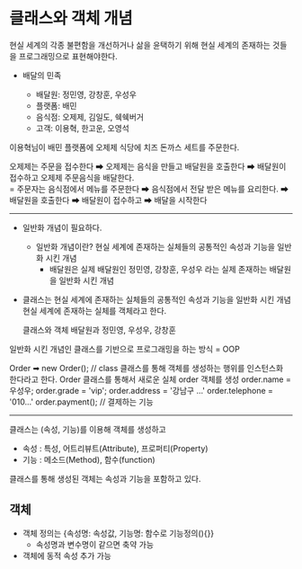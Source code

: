# 클래스와 객체 개념

현실 세계의 각종 불편함을 개선하거나 삶을 윤택하기 위해
현실 세계의 존재하는 것들을 프로그래밍으로 표현해야한다.

- 배달의 민족

  - 배달원: 정민영, 강창훈, 우성우
  - 플랫폼: 배민
  - 음식점: 오제제, 김일도, 쉑쉑버거
  - 고객: 이용혁, 한고운, 오영석

이용혁님이 배민 플랫폼에 오제제 식당에 치즈 돈까스 세트를 주문한다.

오제제는 주문을 접수한다 ➡ 오제제는 음식을 만들고 배달원을 호출한다 ➡ 배달원이 접수하고 오제제 주문음식을 배달한다.  
= 주문자는 음식점에서 메뉴를 주문한다 ➡ 음식점에서 전달 받은 메뉴를 요리한다. ➡ 배달원을 호출한다 ➡ 배달원이 접수하고 ➡ 배달을 시작한다

---

- 일반화 개념이 필요하다.
  - 일반화 개념이란? 현실 세계에 존재하는 실체들의 공통적인 속성과 기능을 일반화 시킨 개념
    - 배달원은 실제 배달원인 정민영, 강창훈, 우성우 라는 실제 존재하는 배달원을 일반화 시킨 개념
- 클래스는 현실 세계에 존재하는 실체들의 공통적인 속성과 기능을 일반화 시킨 개념
  현실 세계에 존재하는 실체를 객체라고 한다.

  클래스와 객체
  배달원과 정민영, 우성우, 강창훈

일반화 시킨 개념인 클래스를 기반으로 프로그래밍을 하는 방식 = OOP

Order ➡ new Order(); // class
클래스를 통해 객체를 생성하는 행위를 인스턴스화 한다라고 한다.
Order 클래스를 통해서 새로운 실체 order 객체를 생성
order.name = 우성우;
order.grade = 'vip';
order.address = '강남구 ...'
order.telephone = '010...'
order.payment(); // 결제하는 기능

---

클래스는 (속성, 기능)를 이용해 객체를 생성하고

- 속성 : 특성, 어트리뷰트(Attribute), 프로퍼티(Property)
- 기능 : 메소드(Method), 함수(function)

클래스를 통해 생성된 객체는 속성과 기능을 포함하고 있다.

## 객체

- 객체 정의는 {속성명: 속성값, 기능명: 함수로 기능정의(){}}
  - 속성명과 변수명이 같으면 축약 가능
- 객체에 동적 속성 추가 가능

